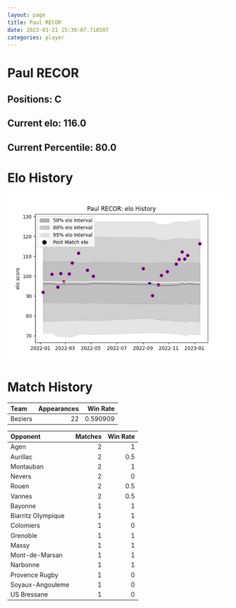 ```yaml
---  
layout: page  
title: Paul RECOR  
date: 2023-01-21 15:39:07.718587  
categories: player  
---
```

# Paul RECOR

## Positions: C

## Current elo: 116.0

## Current Percentile: 80.0

# Elo History


![elo history](history_PaulRECOR.png)
# Match History


| Team    |   Appearances |   Win Rate |
|:--------|--------------:|-----------:|
| Beziers |            22 |   0.590909 |

| Opponent           |   Matches |   Win Rate |
|:-------------------|----------:|-----------:|
| Agen               |         2 |        1   |
| Aurillac           |         2 |        0.5 |
| Montauban          |         2 |        1   |
| Nevers             |         2 |        0   |
| Rouen              |         2 |        0.5 |
| Vannes             |         2 |        0.5 |
| Bayonne            |         1 |        1   |
| Biarritz Olympique |         1 |        1   |
| Colomiers          |         1 |        0   |
| Grenoble           |         1 |        1   |
| Massy              |         1 |        1   |
| Mont-de-Marsan     |         1 |        1   |
| Narbonne           |         1 |        1   |
| Provence Rugby     |         1 |        0   |
| Soyaux-Angouleme   |         1 |        0   |
| US Bressane        |         1 |        0   |